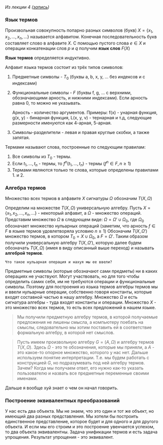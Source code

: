 *Из лекции 4 ([запись](https://disk.yandex.ru/d/Vw4XSA2jlXMgyQ/5%20%D1%81%D0%B5%D0%BC%D0%B5%D1%81%D1%82%D1%80/%D0%9A%D0%BE%D0%BC%D0%BF%D1%8C%D1%8E%D1%82%D0%B5%D1%80%D0%BD%D0%B0%D1%8F%20%D0%B0%D0%BB%D0%B3%D0%B5%D0%B1%D1%80%D0%B0/%D0%9B%D0%B5%D0%BA%D1%86%D0%B8%D0%B8.%20%D0%92%D0%B8%D0%B4%D0%B5%D0%BE))*
### Язык термов

Произвольная совокупность попарно разных символов (букв) $X = \{x_1, x_2, ..., x_n, ...\}$ называется алфавитом. Конечная последовательность букв составляет слово в алфавите $X$. С помощью пустого слова $e \in X$ и операции конкатенации слов $p$ и $q$ получим **язык слов** $F(X)$

**Язык термов** определяется индуктивно.

Алфавит языка термов состоит из трёх типов символов:
1) Предметные символы - $T_0$ (буквы a, b, x, y, ... без индексов и с индексами)
2) Функциональные символы - $F$ (буквы f, g, ... с верхними, обозначающими арность, и нижними индексами). Если арность равна 0, то можно не указывать.

	Арность - количество аргументов. Примеры: f(x) - унарная функция, g(x, y) - бинарная функция, L(x, y, v) - тернарная и т.д, следующие размерности именуются как 4-арная, 5-арная.

3) Символы-разделители - левая и правая круглые скобки, а также запятая.

Термами называют слова, построенные по следующим правилам:
1. Все символы из $T_0$ - термы.
2. Если $t_1, ..., t_n$ - термы, то $f^n(t_1, ..., t_n)$ - термы ($f^n \in F, n \ge 1$)
3. Термами являются только те слова, которые определены правилами 1. и 2.

### Алгебра термов
Множество всех термов в алфавите $X$ сигнатуры $\Omega$ обозначим $T(X, \Omega)$

Определим на множестве $T(X, \Omega)$ универсальную алгебру. Пусть $X = \{x_1, x_2, ..., x_n, ...\}$ - некоторый алфавит, а $\Omega$ - множество операций.
Представим множество $\Omega$ в следующем виде:
$\Omega = \Omega' \cup \Omega_0$, где $\Omega_0$ обозначает множество нульарных операций (заметим, что арность $f \in F$ в языке термов удовлетворяла условию $n \ge 1$)
Обозначим $T(X, \Omega')$ множество термов, в котором $T_0 = X \cup \Omega_0$, а $F = \Omega'$.
Таким образом получили универсальную алгебру $T(X, \Omega')$, которую далее будем обозначать $T(X, \Omega)$ (имея в виду описанный выше переход) и называть **алгеброй термов**.



	Что такое нульарная операция и нахуя мы ее ввели?
Предметные символы (которые обозначают сами предметы) ни в каких операциях не участвуют. Могут участвовать, но для того чтобы определить самих себя, им не требуются операции и функциональные символы. Поэтому для построения из языка термов алгебры термов мы и ввели нульарные операции, собственно говоря константы, которые входят составной частью в нашу алгебру. 
Множество $\Omega$ и есть сигнатура алгебры - туда входят константы и операции. 
Множество $X$ - это множество всех термов, то есть всех предложений в нашем языке.


> Мы получили предметную алгебру термов, в которой получаемые предложения не лишены смысла, а компьютеру поебать на смыслы, следовательно мы хотим поставить ей в соответствие формальную алгебру, в которой нет смыслов.

>Пусть имеем произвольную алгебру $G = (A, \Omega)$ и алгебру термов $T(X, \Omega)$.
>Здесь $\Omega$ - это те обозначения, которые мы приняли, а $A$ - это какое-то опорное множество, которого у нас нет. Дальше используем понятие интерпретации. Т.е. мы будем работать с конструкцией $G$, но подразумевать под ней алгебру термов. Зачем? Когда мы получаем ответ, его нужно как-то указать пользователю и назвать все предметные переменные своими именами. 

Дальше я вообще хуй знает о чем он начал говорить.

### Построение эквивалентных преобразований
У нас есть два объекта. Мы не знаем, что это один и тот же объект, но имеющий два разных представления. Мы хотели бы построить единственное представление, которое будет и для одного и для другого объекта. И если мы его строим и это построение увенчается успехом, то два объекта эквивалентны.
Задача унификации термов и есть задача упрощения. Результат упрощения - это эквивалент.